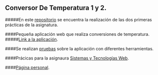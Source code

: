 ## Conversor De Temperatura 1 y 2.

#####En este [repositorio](https://github.com/alu0100768893/ConversorDeTemperatura) se encuentra la realización de las dos primeras prácticas de la asignatura.

####Pequeña aplicación web que realiza conversiones de temperatura.
#####[Link a la aplicación](http://alu0100768893.github.io/ConversorDeTemperatura/).


####Se realizan [pruebas](http://alu0100768893.github.io/ConversorDeTemperatura/tests/index.html) sobre la aplicación con diferentes herramientas.

####Prácicas para la asignaura [Sistemas y Tecnologías Web](http://eguia.ull.es/etsii/query.php?codigo=139264512).

####[Página personal](http://alu0100768893.github.io).
